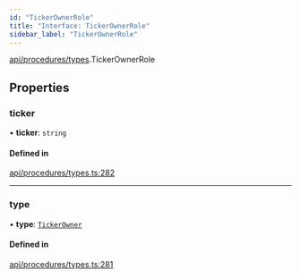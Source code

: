 ```yaml
---
id: "TickerOwnerRole"
title: "Interface: TickerOwnerRole"
sidebar_label: "TickerOwnerRole"
---
```


[api/procedures/types](../../../../../modules/API/Procedures/Types/Types.md).TickerOwnerRole

## Properties

### ticker

• **ticker**: `string`

#### Defined in

[api/procedures/types.ts:282](https://github.com/PolymeshAssociation/polymesh-sdk/blob/f8a937f04/src/api/procedures/types.ts#L282)

___

### type

• **type**: [`TickerOwner`](../../../../../enums/API/Procedures/Types/RoleType/RoleType.md#tickerowner)

#### Defined in

[api/procedures/types.ts:281](https://github.com/PolymeshAssociation/polymesh-sdk/blob/f8a937f04/src/api/procedures/types.ts#L281)
